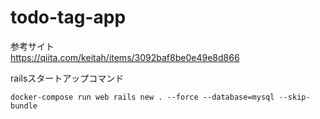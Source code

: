 # todo-tag-app

参考サイト<br>
https://qiita.com/keitah/items/3092baf8be0e49e8d866


railsスタートアップコマンド
```
docker-compose run web rails new . --force --database=mysql --skip-bundle
```